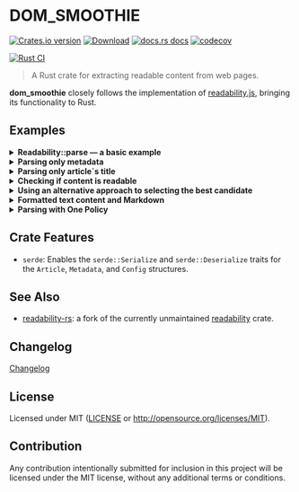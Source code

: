 # DOM_SMOOTHIE

[![Crates.io version](https://img.shields.io/crates/v/dom_smoothie.svg?style=flat)](https://crates.io/crates/dom_smoothie)
[![Download](https://img.shields.io/crates/d/dom_smoothie.svg?style=flat)](https://crates.io/crates/dom_smoothie)
[![docs.rs docs](https://img.shields.io/badge/docs-latest-blue.svg?style=flat)](https://docs.rs/dom_smoothie)
[![codecov](https://codecov.io/gh/niklak/dom_smoothie/graph/badge.svg?token=X0LB1HB90L)](https://codecov.io/gh/niklak/dom_smoothie)

[![Rust CI](https://github.com/niklak/dom_smoothie/actions/workflows/rust.yml/badge.svg)](https://github.com/niklak/dom_smoothie/actions/workflows/rust.yml)

> A Rust crate for extracting readable content from web pages.

**dom_smoothie** closely follows the implementation of [readability.js](https://github.com/mozilla/readability), bringing its functionality to Rust.


## Examples


<details>
    <summary><b>Readability::parse — a basic example</b></summary>


```rust
use std::error::Error;

use dom_smoothie::{Article, Config, Readability};

fn main() -> Result<(), Box<dyn Error>> {
    let html = include_str!("../test-pages/rustwiki_2024.html");
    let document_url = "https://en.wikipedia.org/wiki/Rust_(programming_language)";

    // for more options check the documentation
    let cfg = Config {
        max_elements_to_parse: 9000,
        ..Default::default()
    };
    // Readability supplies an optional `Config`. If `cfg` is omitted, 
    // then a default `Config` instance will be used.
    // Readability also supplies an optional `document_url` parameter, 
    // which may be used to transform relative URLs into absolute URLs.
    let mut readability = Readability::new(html, Some(document_url), Some(cfg))?;

    let article: Article = readability.parse()?;

    println!("{:<15} {}","Title:", article.title);
    println!("{:<15} {:?}","Byline:", article.byline);
    println!("{:<15} {}","Length:", article.length);
    println!("{:<15} {:?}","Excerpt:", article.excerpt);
    println!("{:<15} {:?}","Site Name:", article.site_name);
    println!("{:<15} {:?}", "Dir:", article.dir);
    println!("{:<15} {:?}","Published Time:", article.published_time);
    println!("{:<15} {:?}","Modified Time:", article.modified_time);
    println!("{:<15} {:?}","Image:", article.image);
    // This uri can be taken only from ld+json
    println!("{:<15} {:?}","URL", article.url);

    // Skipping article.content since it is too large.
    // To check out the html content of the article please have a look at
    // `./test-pages/rustwiki_2024_result.html`
    // println!("HTML Content: {}", article.content);

    // Skipping article.text_content since it is too large.
    // To check out the html content of the article please have a look at 
    // `./test-pages/rustwiki_2024_result.txt`
    //println!("Text Content: {}", article.text_content);

    // Right now, `text_content` provides almost the same result 
    // as readability.js, which is far from perfect. 
    // It may squash words together if element nodes don't have a whitespace before closing, 
    // and currently, I have no definitive opinion on this matter.

    Ok(())
}
```
</details>


<details>
    <summary><b>Parsing only metadata</b></summary>


```rust
use std::error::Error;

use dom_smoothie::{Metadata, Config, Readability};

fn main() -> Result<(), Box<dyn Error>> {
    let html = include_str!("../test-pages/rustwiki_2024.html");

    let cfg = Config {
        // parsing `ld+json` may be skipped
        disable_json_ld: false,
        ..Default::default()
    };

    // You can parse only metadata without parsing the article content
    let readability = Readability::new(html, None, Some(cfg))?;

    // <script type="application/ld+json"> may contain some useful information, 
    // but usually it is not enough.
    let ld_meta: Option<Metadata> = readability.parse_json_ld();

    if let Some(ref meta) = ld_meta {
        println!("LD META: {:#?}", meta);
    }

    println!("\n=============\n");
    // Under the hood, `Readability::parse` passes the metadata obtained from `Readability::parse_json_ld` 
    // as the basis to `Readability::get_article_metadata`. But this is not necessary.
    let meta = readability.get_article_metadata(ld_meta);
    println!("META: {:#?}", &meta);

    // Some fields of Metadata may be missing because they can be assigned
    // during the Readability::parse process.
    // This applies to `excerpt`, `byline`, and `dir`.
    Ok(())
}
```
</details>

<details>
    <summary><b>Parsing only article`s title</b></summary>


```rust
use std::error::Error;

use dom_query::Document;
use dom_smoothie::Readability;

fn main() -> Result<(), Box<dyn Error>> {
    let html = include_str!("../test-pages/rustwiki_2024.html");

    let doc: Document = dom_query::Document::from(html);

    // You can parse only the metadata without parsing the article content.
    let readability: Readability = Readability::with_document(doc, None, None)?;
    
    // Parse only the title without extracting the full content.
    let title: tendril::Tendril<tendril::fmt::UTF8> = readability.get_article_title();
    assert_eq!(title, "Rust (programming language) - Wikipedia".into());
    
    // However, this title may differ from `metadata.title`,
    // as `metadata.title` first attempts to extract the title from the metadata
    // and falls back to `Readability::get_article_title` if unavailable.
    println!("Title: {}", title);

    Ok(())
}
```
</details>


<details>
    <summary><b>Checking if content is readable</b></summary>


```rust
use std::error::Error;

use dom_smoothie::{Article, Readability, Config};

fn main() -> Result<(), Box<dyn Error>> {
    let html = include_str!("../test-pages/rustwiki_2024.html");
    // you can specify optional parameters for `Readability::is_probably_readable`.
    let cfg = Config{
        readable_min_score: 20.0,
        readable_min_content_length: 140,
        ..Default::default()
    };

    let mut readability = Readability::new(html, None,  Some(cfg))?;

    // There is a way to perform a quick check to determine 
    // if the document is readable before cleaning and parsing it.
    // After calling `Readability::parse`, it may show different results, 
    // but calling it after parsing would be nonsensical.

if readability.is_probably_readable() {
        let article: Article = readability.parse()?;
        println!("{:<15} {}", "Title:", article.title);
        println!("{:<15} {:?}", "Byline:", article.byline);
        println!("{:<15} {:?}", "Site Name:", article.site_name);
        println!("{:<15} {:?}", "URL", article.url);
    }

    // This is the same as:
    /*
    let doc = dom_query::Document::from(html);

    if is_probably_readable(&doc, Some(20.0), Some(140)) {

    }
    */

    Ok(())
}
```
</details>


<details>
    <summary><b>Using an alternative approach to selecting the best candidate</b></summary>

Unfortunately, the approach used in mozilla/readability does not always produce the desired 
result when extracting meaningful content. Sometimes, this approach discards part of the 
content simply because there were fewer than three alternative candidates to the best one. 
While this method does a good job, it still relies on too many magic numbers.


After @emschwartz discovered this issue, I decided to add an alternative implementation 
for finding the common candidate. Currently, this implementation may produce a less 
"clean" result compared to mozilla/readability, but in return, it can capture more of
the meaningful content, whereas the original approach from mozilla/readability may fail in 
some cases.

That said, this approach is not necessarily superior to the original—there is still 
room for improvement.

```rust
use std::error::Error;

use dom_smoothie::{Article, Config, Readability, CandidateSelectMode};

fn main() -> Result<(), Box<dyn Error>> {

    let html = include_str!("../test-pages/alt/arstechnica/source.html");
    // for more options check the documentation
    let cfg = Config {
        // activating alternative approach for candidate selection
        candidate_select_mode: CandidateSelectMode::DomSmoothie,
        ..Default::default()
    };

    let mut readability = Readability::new(html, None, Some(cfg))?;

    let article: Article = readability.parse()?;
    println!("Text Content: {}", article.text_content);
    Ok(())
}
```
</details>


<details>
    <summary><b>Formatted text content and Markdown</b></summary>

By default, the text content is output as-is, without formatting, 
preserving whitespace from the original HTML document. 
Depending on the document's initial markup, this can be quite verbose and inconvenient.

To retrieve formatted text content, set text_mode: `TextMode::Formatted` in the config.
This formatting does not preserve table structures, meaning table data may be output as plain text without column alignment.
While this formatting is not as structured as Markdown, it provides a cleaner output compared to raw text.

`TextMode::Markdown` enables Markdown formatting.


```rust
use std::error::Error;

use dom_smoothie::{Article, Config, Readability, TextMode};

fn main() -> Result<(), Box<dyn Error>> {
    
    let html = include_str!("../test-pages/hacker_news.html");
    let cfg = Config {
        // Enable formatted text output
        text_mode: TextMode::Formatted,
        // Enable Markdown output (for more structured text)
        //text_mode: TextMode::Markdown,
        ..Default::default()
    };

    let mut readability = Readability::new(html, None, Some(cfg))?;

    let article: Article = readability.parse()?;
    println!("Text Content: {}", article.text_content);
    Ok(())
}
```
</details>


<details>
    <summary><b>Parsing with One Policy</b></summary>

The `Readability::parse_with_policy` method allows parsing content with a specific policy.
This method follows the same steps as `Readability::parse` but makes only a single attempt using the specified `ParsePolicy`.

As a result, it doesn\`t store the best attempt, leading to significantly lower memory consumption. Some policies may also be faster than others.
Typically, `ParsePolicy::Strict` is the slowest but provides the cleanest result. `ParsePolicy::Moderate` can also yield a good result, while the others may be less accurate.

In some cases, using certain policies (e.g., `ParsePolicy::Strict`) may result in a `ReadabilityError::GrabFailed` error, whereas `Readability::parse` might succeed.
This happens because `Readability::parse` attempts parsing with different policies (essentially a set of grab flags) until it either succeeds or exhausts all options.

```rust
use std::error::Error;
use dom_smoothie::{ParsePolicy, Readability};

fn main() -> Result<(), Box<dyn Error>> {
    let html = include_str!("../test-pages/readability/lazy-image-3/source.html");
    
    // Policy and expected success
    let cases: [(ParsePolicy, bool); 4] = [
        (ParsePolicy::Strict, false),
        (ParsePolicy::Moderate, false),
        (ParsePolicy::Clean, false),
        (ParsePolicy::Raw, true),
    ];

    for (policy, expected) in cases {
        let mut r = Readability::new(html, None, None).unwrap();
        let article = r.parse_with_policy(policy);
        assert_eq!(article.is_ok(), expected);
    }
    
    Ok(())
}
```
</details>

## Crate Features

- `serde`: Enables the `serde::Serialize` and `serde::Deserialize` traits for the `Article`, `Metadata`, and `Config` structures.


## See Also

- [readability-rs](https://crates.io/crates/readability-rs): a fork of the currently unmaintained [readability](https://crates.io/crates/readability) crate.

## Changelog
[Changelog](./CHANGELOG.md)


## License

Licensed under MIT ([LICENSE](LICENSE) or http://opensource.org/licenses/MIT).

## Contribution

Any contribution intentionally submitted for inclusion in this project will be licensed under the MIT license, without any additional terms or conditions.
